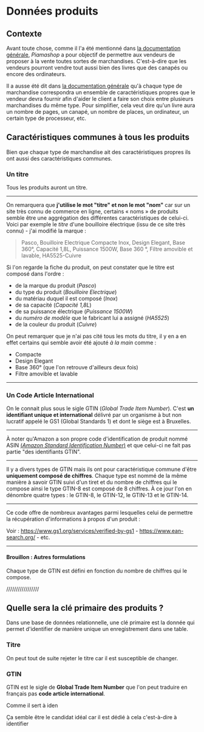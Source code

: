 # Données produits

## Contexte

Avant toute chose, comme il l'a été mentionné dans [la documentation générale](), *Piamashop* a pour objectif de permettre aux vendeurs de proposer à la vente toutes sortes de marchandises. C'est-à-dire que les vendeurs pourront vendre tout aussi bien des livres que des canapés ou encore des ordinateurs.

Il a ausse été dit dans [la documentation générale]() qu'à chaque type de marchandise correspondra un ensemble de caractéristiques propres que le vendeur devra fournir afin d'aider le client a faire son choix entre plusieurs marchandises du même type. Pour simplifier, cela veut dire qu'un livre aura un nombre de pages, un canapé, un nombre de places, un ordinateur, un certain type de processeur, etc.

## Caractéristiques communes à tous les produits

Bien que chaque type de marchandise ait des caractéristiques propres ils ont aussi des caractéristiques communes.

### Un titre

Tous les produits auront un titre.

***

On remarquera que **j'utilise le mot "titre" et non le mot "nom"** car sur un site très connu de commerce en ligne, certains « noms » de produits semble être une aggrégation des différentes caractéristiques de celui-ci. Voici par exemple le *titre* d'une bouilloire électrique  (issu de ce site très connu) - j'ai modifié la marque :

> Pasco, Bouilloire Electrique Compacte Inox, Design Elegant, Base 360°, Capacité 1,8L, Puissance 1500W, Base 360 °, Filtre amovible et lavable, HA5525-Cuivre

Si l'on regarde la fiche du produit, on peut constater que le titre est composé dans l'ordre :
- de la marque du produit (*Pasco*)
- du type du produit (*Bouilloire Electrique*)
- du matériau duquel il est composé (*Inox*)
- de sa capacité (*Capacité 1,8L*)
- de sa puissance électrique (*Puissance 1500W*)
- du *numéro de modèle* que le fabricant lui a assigné (*HA5525*)
- de la couleur du produit (*Cuivre*)

On peut remarquer que je n'ai pas cité tous les mots du titre, il y en a en effet certains qui semble avoir été ajouté *à la main* comme :
- Compacte
- Design Elegant
- Base 360° (que l'on retrouve d'ailleurs deux fois)
- Filtre amovible et lavable

***

### Un Code Article International

On le connait plus sous le sigle GTIN (*Global Trade Item Number*). C'est **un identifiant unique et international** délivré par un organisme à but non lucratif appelé le GS1 (Global Standards 1) et dont le siège est à Bruxelles.

***

À noter qu'Amazon a son propre code d'identification de produit nommé ASIN [(*Amazon Standard Identification Number*)](https://en.wikipedia.org/wiki/Amazon_Standard_Identification_Number) et que celui-ci ne fait pas partie "des identifiants GTIN".

***

Il y a divers types de GTIN mais ils ont pour caractéristique commune d'être **uniquement composé de chiffres**. Chaque type est nommé de la même manière à savoir GTIN suivi d'un tiret et du nombre de chiffres qui le compose ainsi le type GTIN-8 est composé de 8 chiffres. À ce jour l'on en dénombre quatre types : le GTIN-8, le GTIN-12, le GTIN-13 et le GTIN-14.

***

Ce code offre de nombreux avantages parmi lesquelles celui de permettre la récupération d'informations à propos d'un produit :

Voir : https://www.gs1.org/services/verified-by-gs1 - https://www.ean-search.org/ - etc.

***

#### Brouillon : Autres formulations

Chaque type de GTIN est défini en fonction du nombre de chiffres qui le compose.

/////////////////
## Quelle sera la clé primaire des produits ?

Dans une base de données relationnelle, une clé primaire est la donnée qui permet d'identifier de manière unique un enregistrement dans une table.

### Titre

On peut tout de suite rejeter le titre car il est susceptible de changer.

### GTIN

GTIN est le sigle de **Global Trade Item Number** que l'on peut traduire en français pas **code article international**.

Comme il sert à iden

Ça semble être le candidat idéal car il est dédié à cela c'est-à-dire à identifier 